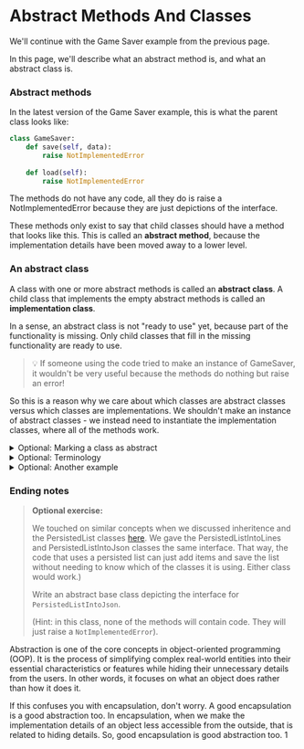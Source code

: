 
# Abstract Methods And Classes

We'll continue with the Game Saver example from the previous page.

In this page, we'll describe what an abstract method is, and what an abstract class is.

### Abstract methods

In the latest version of the Game Saver example, this is what the parent class looks like:

```python
class GameSaver:
    def save(self, data):
        raise NotImplementedError
        
    def load(self):
        raise NotImplementedError
```

The methods do not have any code, all they do is raise a NotImplementedError because they are just depictions of the interface.

These methods only exist to say that child classes should have a method that looks like this. This is called an **abstract method**, because the implementation details have been moved away to a lower level.

### An abstract class

A class with one or more abstract methods is called an **abstract class**. A child class that implements the empty abstract methods is called an **implementation class**.



In a sense, an abstract class is not "ready to use" yet, because part of the functionality is missing. Only child classes that fill in the missing functionality are ready to use. 

> 💡 If someone using the code tried to make an instance of GameSaver, it wouldn't be very useful because the methods do nothing but raise an error!


So this is a reason why we care about which classes are abstract classes versus which classes are implementations. We shouldn't make an instance of abstract classes - we instead need to instantiate the implementation classes, where all of the methods work.

<details><summary>Optional: Marking a class as abstract</summary>

Python has a way to mark a class as abstract. This isn't used in Python as often as it is in other languages, though. Using the abstractmethod decorator on a method will show people reading the code that the class is not intended to be instantiated.

<b>Python syntax for abstract classes</b>

```python
from abc import ABC, abstractmethod

class GameSaver(ABC):
    @abstractmethod
    def save(self, data):
        pass
        
    @abstractmethod
    def load(self):
        pass
```

(The ABC stands for Abstract Base Class).

</details>

<details><summary>Optional: Terminology</summary>

Because object-oriented programming has been around for so many years, there are many different terms. You might come across these terms as you read about object-oriented programming:

* A base class means essentially the same thing as a parent class.
* A concrete class means essentially the same thing as an implementation class (that is to say, a child class of a parent class that has some abstract methods).  
* (Remember that an abstract method is an empty placeholder method). People sometimes use the term interface to refer to a class where all methods are abstract methods. You could say that an interface is a completely-abstract abstract class.


</details>


<details><summary>Optional: Another example</summary>

Here is another example of an abstract class in Python:

```python
from abc import ABC, abstractmethod

class DatabaseConnection(ABC):
    @abstractmethod
    def connect(self):
        pass

    @abstractmethod
    def query(self, query_string):
        pass

class MySQLDatabaseConnection(DatabaseConnection):
    def connect(self):
        # Code to connect to a MySQL database
        ...

    def query(self, query_string):
        # Code to execute a query on a MySQL database
        ...

class MongoDBDatabaseConnection(DatabaseConnection):
    def connect(self):
        # Code to connect to a MongoDB database
        ...

    def query(self, query_string):
        # Code to execute a query on a MongoDB database
        ...
```

DatabaseConnection is an abstract class that defines two abstract methods: connect and query. Any implementation  child class of DatabaseConnection must implement them.

MySQLDatabaseConnection and MongoDBDatabaseConnection are **implementation** child classes of DatabaseConnection that implement the connect and query methods. Each implementation has different code according to their specific database systems. By inheriting from DatabaseConnection, they **must** implement these methods or they will not be compatible with the abstract DatabaseConnection class.

Example code that uses the DatabaseConnection class:

```python
def connect_and_run_query(database, query_string):
    database.connect()
    result = database.query(query_string)
    return result
```


This code is simple and easy to read. The function is able to connect to and run queries on any databases without actually knowing how the database works or what type of database it is. It just needs to know that the database has a connect method and a query method (which are defined by the DatabaseConnection abstract class).


</details>



<!--
## Interfaces

Interfaces are another way to achieve abstraction in OOP. An interface is a contract that defines the behavior of a class. It is a collection of abstract methods. A class implements an interface by providing the implementation of all the abstract methods defined in the interface. You can think of an interface as a 100% abstract class. That means an interface contains only abstract methods and no concrete methods (methods with implementation).

In some programming languages, interfaces are declared using the `interface` keyword. In Python, interfaces are defined the same way as abstract classes. They are declared using the `ABC` module.

Here is an example of an interface in Python:

```python
from abc import ABC, abstractmethod

class Serializer(ABC):
    @abstractmethod
    def serialize(self, obj):
        pass

    @abstractmethod
    def deserialize(self, serialized_data):
        pass
```

As you can see, the Serializer interface looks like an abstract class. The only difference there is that it does not contain any concrete methods. It only contains abstract methods.
-->


### Ending notes

<blockquote>
<b>Optional exercise:</b>

We touched on similar concepts when we discussed inheritence and the PersistedList classes [here](/lessons/inheritance-and-error-handling/inheritance.html). We gave the PersistedListIntoLines and PersistedListIntoJson classes the same interface. That way, the code that uses a persisted list can just add items and save the list without needing to know which of the classes it is using. Either class would work.)

Write an abstract base class depicting the interface for `PersistedListIntoJson`.

(Hint: in this class, none of the methods will contain code. They will just raise a  `NotImplementedError`).
</blockquote>


Abstraction is one of the core concepts in object-oriented programming (OOP). It is the process of simplifying complex real-world entities into their essential characteristics or features while hiding their unnecessary details from the users. In other words, it focuses on what an object does rather than how it does it.

If this confuses you with encapsulation, don't worry. A good encapsulation is a good abstraction too. In encapsulation, when we make the implementation details of an object less accessible from the outside, that is related to hiding details. So, good encapsulation is good abstraction too.
1